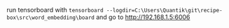 run tensorboard with
`tensorboard --logdir=C:\Users\Quantik\git\recipe-box\src\word_embedding\board`
and go to http://192.168.1.5:6006
